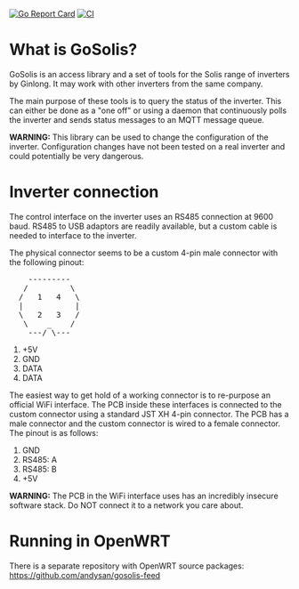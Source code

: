 <!--
SPDX-FileCopyrightText: Copyright 2019-2020 Andreas Sandberg <andreas@sandberg.uk>

SPDX-License-Identifier: BSD-3-Clause
-->

[![Go Report Card](https://goreportcard.com/badge/github.com/andysan/gosolis)](https://goreportcard.com/report/github.com/andysan/gosolis)
[![CI](https://github.com/andysan/gosolis/workflows/CI/badge.svg)](https://github.com/andysan/gosolis/actions?query=workflow%3ACI)

# What is GoSolis?

GoSolis is an access library and a set of tools for the Solis range of
inverters by Ginlong. It may work with other inverters from the same
company.

The main purpose of these tools is to query the status of the
inverter. This can either be done as a "one off" or using a daemon
that continuously polls the inverter and sends status messages to an
MQTT message queue.

**WARNING:** This library can be used to change the configuration of
the inverter. Configuration changes have not been tested on a real
inverter and could potentially be very dangerous.

# Inverter connection

The control interface on the inverter uses an RS485 connection at 9600
baud. RS485 to USB adaptors are readily available, but a custom cable
is needed to interface to the inverter.

The physical connector seems to be a custom 4-pin male connector with
the following pinout:

<pre>
    ---------
   /         \
  /   1   4   \
  |           |
  \   2   3   /
   \    _    /
    ---/ \---
</pre>

1. +5V
2. GND
3. DATA
4. DATA

The easiest way to get hold of a working connector is to re-purpose an
official WiFi interface. The PCB inside these interfaces is connected
to the custom connector using a standard JST XH 4-pin connector. The
PCB has a male connector and the custom connector is wired to a female
connector. The pinout is as follows:

1. GND
2. RS485: A
3. RS485: B
4. +5V

**WARNING:** The PCB in the WiFi interface uses has an incredibly
 insecure software stack. Do NOT connect it to a network you care
 about.

# Running in OpenWRT

There is a separate repository with OpenWRT source packages:
https://github.com/andysan/gosolis-feed
